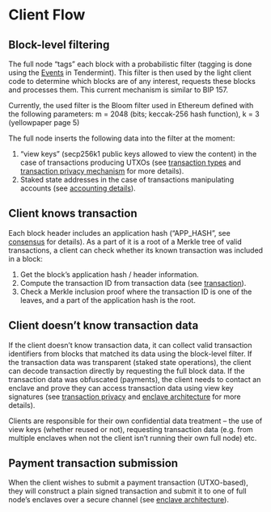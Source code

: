 # Client Flow

## Block-level filtering

The full node “tags” each block with a probabilistic filter (tagging is done using the [Events](https://tendermint.com/docs/spec/abci/abci.html#events) in Tendermint). This filter is then used by the light client code to determine which blocks are of any interest, requests these blocks and processes them. This current mechanism is similar to BIP 157.

Currently, the used filter is the Bloom filter used in Ethereum defined with the following parameters: m = 2048 (bits; keccak-256 hash function), k = 3 (yellowpaper page 5)

The full node inserts the following data into the filter at the moment:

1. “view keys” (secp256k1 public keys allowed to view the content) in the case of transactions producing UTXOs (see [transaction types](https://cryptocom-chain-documentation.readthedocs.io/en/latest/transaction.html) and [transaction privacy mechanism](https://cryptocom-chain-documentation.readthedocs.io/en/latest/transaction-privacy.html) for more details).
2. Staked state addresses in the case of transactions manipulating accounts (see [accounting details](https://cryptocom-chain-documentation.readthedocs.io/en/latest/account-utxo.html)).

## Client knows transaction

Each block header includes an application hash (“APP_HASH”, see [consensus](https://cryptocom-chain-documentation.readthedocs.io/en/latest/consensus.html) for details). As a part of it is a root of a Merkle tree of valid transactions, a client can check whether its known transaction was included in a block:

1. Get the block’s application hash / header information.
2. Compute the transaction ID from transaction data (see [transaction](https://cryptocom-chain-documentation.readthedocs.io/en/latest/transaction.html)).
3. Check a Merkle inclusion proof where the transaction ID is one of the leaves, and a part of the application hash is the root.

## Client doesn’t know transaction data

If the client doesn’t know transaction data, it can collect valid transaction identifiers from blocks that matched its data using the block-level filter. If the transaction data was transparent (staked state operations), the client can decode transaction directly by requesting the full block data. If the transaction data was obfuscated (payments), the client needs to contact an enclave and prove they can access transaction data using view key signatures (see [transaction privacy](https://cryptocom-chain-documentation.readthedocs.io/en/latest/transaction-privacy.html) and [enclave architecture](https://cryptocom-chain-documentation.readthedocs.io/en/latest/enclave-architecture.html) for more details).

Clients are responsible for their own confidential data treatment – the use of view keys (whether reused or not), requesting transaction data (e.g. from multiple enclaves when not the client isn’t running their own full node) etc.

## Payment transaction submission

When the client wishes to submit a payment transaction (UTXO-based), they will construct a plain signed transaction and submit it to one of full node’s enclaves over a secure channel (see [enclave architecture](https://cryptocom-chain-documentation.readthedocs.io/en/latest/enclave-architecture.html)).
